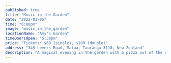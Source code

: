 ```yaml
---
published: true
title: "Music in the Garden"
date: "2022-01-05"
time: "6:00pm"
image: "music_in_the_garden"
locationName: "Amy's Garden"
timeDoorsOpen: "5:30pm"
price: "Tickets: $60 (single), $100 (double)"
address: "345 Levers Road, Matua, Tauranga 3110, New Zealand"
description: "A magical evening in the garden with a pizza out of the oven and a beautiful glass of pinto. Artist director and founder of RimuFest Amelia Taylor will be performing along guest artists. Expect to hear music from living composers and to participate in audience activities."
---
```

